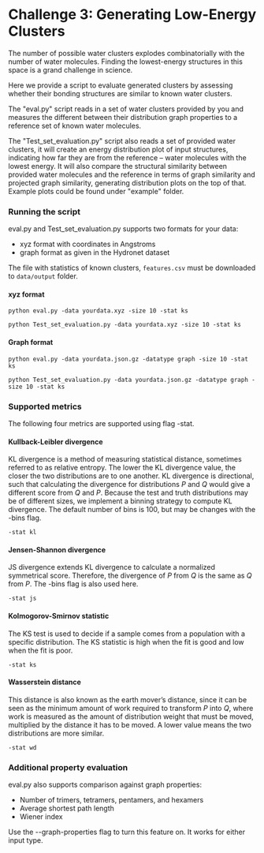 # Challenge 3: Generating Low-Energy Clusters

The number of possible water clusters explodes combinatorially with the number of water molecules. 
Finding the lowest-energy structures in this space is a grand challenge in science.

Here we provide a script to evaluate generated clusters by assessing whether their bonding structures are similar to known water clusters.

The "eval.py" script reads in a set of water clusters provided by you and measures the different between their distribution 
graph properties to a reference set of known water molecules.

The "Test_set_evaluation.py" script also reads a set of provided water clusters, it will create an energy distribution plot of input structures, indicating how far they are from the reference – water molecules with the lowest energy. It will also compare the structural similarity between provided water molecules and the reference in terms of graph similarity and projected graph similarity, generating distribution plots on the top of that. Example plots could be found under "example" folder.

### Running the script
eval.py and Test_set_evaluation.py supports two formats for your data:
* xyz format with coordinates in Angstroms
* graph format as given in the Hydronet dataset

The file with statistics of known clusters, `features.csv` must be downloaded to `data/output` folder.

#### xyz format
```
python eval.py -data yourdata.xyz -size 10 -stat ks
```
```
python Test_set_evaluation.py -data yourdata.xyz -size 10 -stat ks
```
#### Graph format
```
python eval.py -data yourdata.json.gz -datatype graph -size 10 -stat ks
```
```
python Test_set_evaluation.py -data yourdata.json.gz -datatype graph -size 10 -stat ks
```

### Supported metrics

The following four metrics are supported using flag -stat.

#### Kullback-Leibler divergence
KL divergence is a method of measuring statistical distance, sometimes referred to as relative entropy. 
The lower the KL divergence value, the closer the two distributions are to one another.
KL divergence is directional, such that calculating the divergence for distributions *P* and *Q* would give a different score from *Q* and *P*.
Because the test and truth distributions may be of different sizes, we implement a binning strategy to compute KL divergence. 
The default number of bins is 100, but may be changes with the -bins flag.
```
-stat kl
```

#### Jensen-Shannon divergence
JS divergence extends KL divergence to calculate a normalized symmetrical score. Therefore, the divergence of *P* from *Q* is the same as *Q* from *P*.
The -bins flag is also used here.
```
-stat js
```

#### Kolmogorov-Smirnov statistic 
The KS test is used to decide if a sample comes from a population with a specific distribution. 
The KS statistic is high when the fit is good and low when the fit is poor.
```
-stat ks
```

#### Wasserstein distance
This distance is also known as the earth mover’s distance, since it can be seen as the minimum amount of work 
required to transform *P* into *Q*, where work is measured as the amount of distribution weight that must be moved, 
multiplied by the distance it has to be moved. A lower value means the two distributions are more similar.
```
-stat wd
```




### Additional property evaluation
eval.py also supports comparison against graph properties:
* Number of trimers, tetramers, pentamers, and hexamers
* Average shortest path length
* Wiener index

Use the --graph-properties flag to turn this feature on. It works for either input type.
